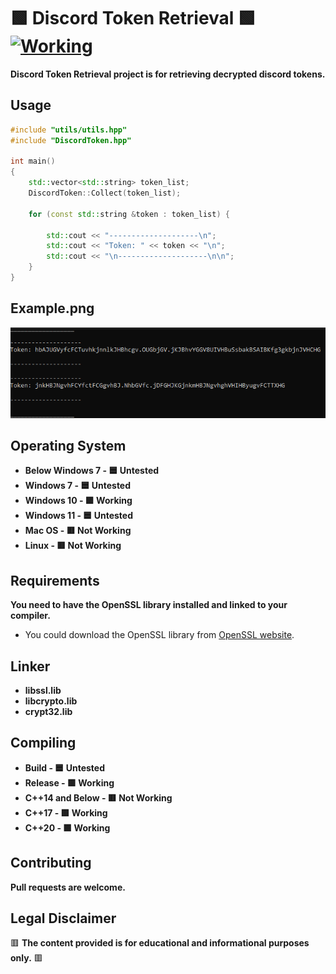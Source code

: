 # 🟩 Discord Token Retrieval 🟩 <a href="https://github.com/yurtrimu/discord-token-retrieval/actions/workflows/main.yml"><img src="https://github.com/yurtrimu/discord-token-retrieval/actions/workflows/main.yml/badge.svg" alt="Working"></a>

**Discord Token Retrieval project is for retrieving decrypted discord tokens.**

## Usage

```c++
#include "utils/utils.hpp"
#include "DiscordToken.hpp"

int main()
{
    std::vector<std::string> token_list;
    DiscordToken::Collect(token_list);

    for (const std::string &token : token_list) {

        std::cout << "--------------------\n";
        std::cout << "Token: " << token << "\n";
        std::cout << "\n--------------------\n\n";
    }
}
```

## Example.png

![alt text](https://github.com/yurtrimu/discord-token-retrieval/blob/main/Example.png?raw=true)

## Operating System
- **Below Windows 7 - 🟦 Untested**
- **Windows 7 - 🟦 Untested**
- **Windows 10 - 🟩 Working**
- **Windows 11 - 🟦 Untested**
- **Mac OS - 🟥 Not Working**
- **Linux - 🟥 Not Working**

## Requirements

**You need to have the OpenSSL library installed and linked to your compiler.**

- You could download the OpenSSL library from [OpenSSL website](https://www.openssl.org/source/).

## Linker

- **libssl.lib**
- **libcrypto.lib**
- **crypt32.lib**

## Compiling

- **Build - 🟦 Untested**
- **Release - 🟩 Working**
- **C++14 and Below - 🟥 Not Working**
- **C++17 - 🟩 Working**
- **C++20 - 🟩 Working**

## Contributing

**Pull requests are welcome.**

## Legal Disclaimer
🟥 **The content provided is for educational and informational purposes only.** 🟥
